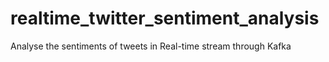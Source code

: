 # realtime_twitter_sentiment_analysis
Analyse the sentiments of tweets in Real-time stream through Kafka
